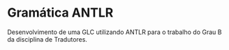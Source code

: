 # Gramática ANTLR

Desenvolvimento de uma GLC utilizando ANTLR para o trabalho do Grau B da disciplina de Tradutores.

